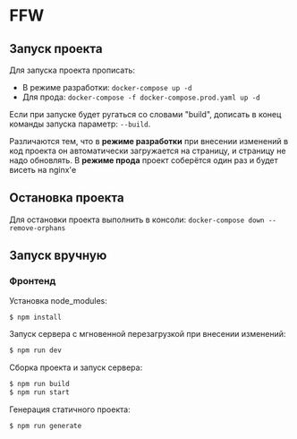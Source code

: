 # FFW

## Запуск проекта
Для запуска проекта прописать:
- В режиме разработки: `docker-compose up -d`
- Для прода: `docker-compose -f docker-compose.prod.yaml up -d`
  
Если при запуске будет ругаться со словами "build", дописать в конец команды запуска параметр: `--build`.

Различаются тем, что в **режиме разработки** при внесении изменений в код проекта он автоматически загружается на страницу, и страницу не надо обновлять.
В **режиме прода** проект соберётся один раз и будет висеть на nginx'е

## Остановка проекта
Для остановки проекта выполнить в консоли: `docker-compose down --remove-orphans`

## Запуск вручную

### Фронтенд

Установка node_modules:
```bash
$ npm install
```

Запуск сервера с мгновенной перезагрузкой при внесении изменений:
```bash
$ npm run dev
```

Сборка проекта и запуск сервера:
```bash
$ npm run build
$ npm run start
```

Генерация статичного проекта:
```bash
$ npm run generate
```

